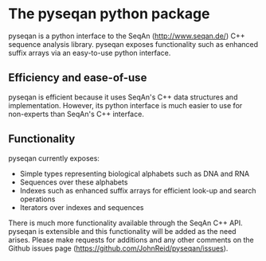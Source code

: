 The pyseqan python package
==========================

pyseqan is a python interface to the SeqAn (http://www.seqan.de/) C++
sequence analysis library. pyseqan exposes functionality such as enhanced
suffix arrays via an easy-to-use python interface.


Efficiency and ease-of-use
--------------------------

pyseqan is efficient because it uses SeqAn's C++ data structures
and implementation. However, its python interface is much
easier to use for non-experts than SeqAn's C++ interface.


Functionality
-------------

pyseqan currently exposes:

- Simple types representing biological alphabets such as DNA and RNA
- Sequences over these alphabets
- Indexes such as enhanced suffix arrays for efficient look-up and search operations
- Iterators over indexes and sequences

There is much more functionality available through the SeqAn C++ API. pyseqan
is extensible and this functionality will be added as the need arises. Please
make requests for additions and any other comments on the Github issues page
(https://github.com/JohnReid/pyseqan/issues).

